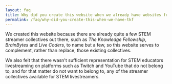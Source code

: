 ```yaml
---
layout: faq
title: Why did you create this website when we already have websites for collectives such as <em>The Knowledge Fellowship</em>?
permalink: /faq/why-did-you-create-this-when-we-have-tkf
---
```

We created this website because there are already quite a few STEM streamer collectives out there, such as _The Knowledge Fellowship_, _BrainBytes_ and _Live Coders_, to name but a few, so this website serves to complement, rather than replace, those existing collectives.

We also felt that there wasn't sufficient representation for STEM educators livestreaming on platforms such as Twitch and YouTube that do not belong to, and for that matter do not want to belong to, any of the streamer collectives available for STEM livestreamers.
